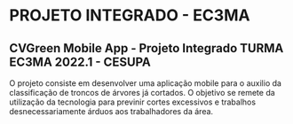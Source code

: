 # PROJETO INTEGRADO - EC3MA
## CVGreen Mobile App -  Projeto Integrado TURMA EC3MA 2022.1 - CESUPA

  O projeto consiste em desenvolver uma aplicação mobile para o  auxilio da classificação de troncos de árvores já cortados. O objetivo se remete da utilização da tecnologia para previnir cortes  excessivos e trabalhos desnecessariamente árduos aos trabalhadores da área.
